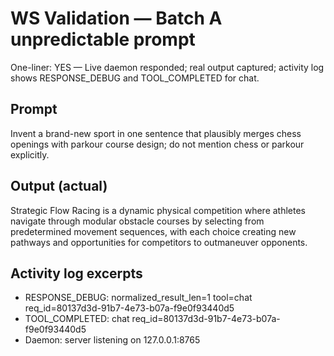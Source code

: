 # WS Validation — Batch A unpredictable prompt

One-liner: YES — Live daemon responded; real output captured; activity log shows RESPONSE_DEBUG and TOOL_COMPLETED for chat.

## Prompt
Invent a brand-new sport in one sentence that plausibly merges chess openings with parkour course design; do not mention chess or parkour explicitly.

## Output (actual)
Strategic Flow Racing is a dynamic physical competition where athletes navigate through modular obstacle courses by selecting from predetermined movement sequences, with each choice creating new pathways and opportunities for competitors to outmaneuver opponents.

## Activity log excerpts
- RESPONSE_DEBUG: normalized_result_len=1 tool=chat req_id=80137d3d-91b7-4e73-b07a-f9e0f93440d5
- TOOL_COMPLETED: chat req_id=80137d3d-91b7-4e73-b07a-f9e0f93440d5
- Daemon: server listening on 127.0.0.1:8765

